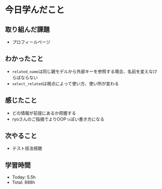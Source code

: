 # 今日学んだこと
## 取り組んだ課題
- プロフィールページ
## わかったこと
- `related_name`は同じ親モデルから外部キーを参照する場合、名前を変えなけらばならない
- `select_related`は視点によって使い方、使い所が変わる
## 感じたこと
- どの情報が前提にあるか把握する
- ryoさんのご指摘でよりOOPっぽい書き方になる
## 次やること
- テスト技法視聴
## 学習時間
- Today: 5.5h
- Total: 888h